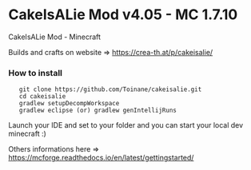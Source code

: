 # CakeIsALie Mod v4.05 - MC 1.7.10
CakeIsALie Mod - Minecraft

Builds and crafts on website => https://crea-th.at/p/cakeisalie/

### How to install
```
   git clone https://github.com/Toinane/cakeisalie.git
   cd cakeisalie
   gradlew setupDecompWorkspace
   gradlew eclipse (or) gradlew genIntellijRuns
```

Launch your IDE and set to your folder and you can start your local dev minecraft :)

Others informations here => https://mcforge.readthedocs.io/en/latest/gettingstarted/
